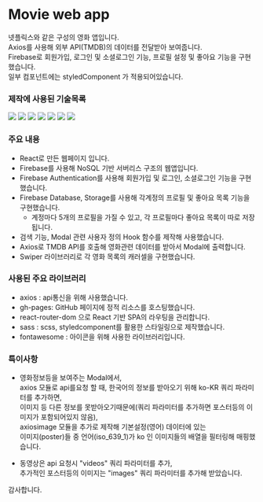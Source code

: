 # Movie web app
넷플릭스와 같은 구성의 영화 앱입니다.<br />
Axios를 사용해 외부 API(TMDB)의 데이터를 전달받아 보여줍니다.<br />
Firebase로 회원가입, 로그인 및 소셜로그인 기능, 프로필 설정 및 좋아요 기능을 구현했습니다.<br />
일부 컴포넌트에는 styledComponent 가 적용되어있습니다.<br />


### 제작에 사용된 기술목록
<a href="/" target="_blank"><img src="https://img.shields.io/badge/Javascript-EEE?style=for-the-badge&logo=javascript&logoColor=F7DF1E"/></a> 
<a href="/" target="_blank"><img src="https://img.shields.io/badge/html5-EEE?style=for-the-badge&logo=html5&logoColor=E34F26"/></a> 
<a href="/" target="_blank"><img src="https://img.shields.io/badge/css3-EEE?style=for-the-badge&logo=css3&logoColor=1572B6"/></a> 
<a href="/" target="_blank"><img src="https://img.shields.io/badge/sass-EEE?style=for-the-badge&logo=sass&logoColor=CC6699"/></a>
<a href="/" target="_blank"><img src="https://img.shields.io/badge/styledcomponents-EEE?style=for-the-badge&logo=styledcomponents&logoColor=F24E1E"/></a> 
<a href="/" target="_blank"><img src="https://img.shields.io/badge/react-EEE?style=for-the-badge&logo=react&logoColor=61DAFB"/></a>
<a href="/" target="_blank"><img src="https://img.shields.io/badge/firebase-EEE?style=for-the-badge&logo=firebase&logoColor=FFCA28"/></a>


### 주요 내용
- React로 만든 웹페이지 입니다.
- Firebase를 사용해 NoSQL 기반 서버리스 구조의 웹앱입니다.
- Firebase Authentication를 사용해 회원가입 및 로그인, 소셜로그인 기능을 구현했습니다.
- Firebase Database, Storage를 사용해 각계정의 프로필 및 좋아요 목록 기능을 구현했습니다.
   - 계정마다 5개의 프로필을 가질 수 있고, 각 프로필마다 좋아요 목록이 따로 저장됩니다.
- 검색 기능, Modal 관련 사용자 정의 Hook 함수를 제작해 사용했습니다.
- Axios로 TMDB API를 호출해 영화관련 데이터를 받아서 Modal에 출력합니다.
- Swiper 라이브러리로 각 영화 목록의 캐러셀을 구현했습니다.


### 사용된 주요 라이브러리
- axios : api통신을 위해 사용했습니다.
- gh-pages: GitHub 페이지에 정적 리소스를 호스팅했습니다.
- react-router-dom 으로 React 기반 SPA의 라우팅을 관리합니다.
- sass : scss, styledcomponent를 활용한 스타일링으로 제작했습니다.
- fontawesome : 아이콘을 위해 사용한 라이브러리입니다.


### 특이사항
- 영화정보등을 보여주는 Modal에서, <br />
  axios 모듈로 api를요청 할 때, 한국어의 정보를 받아오기 위해 ko-KR 쿼리 파라미터를 추가하면, <br />
  이미지 등 다른 정보를 못받아오기때문에(쿼리 파라미터를 추가하면 포스터등의 이미지가 포함되어있지 않음), <br />
  axiosimage 모듈을 추가로 제작해 기본설정(영어) 데이터에 있는 <br />
  이미지(poster)들 중 언어(iso_639_1)가 ko 인 이미지들의 배열을 필터링해 매핑했습니다.

- 동영상은 api 요청시 "videos" 쿼리 파라미터를 추가, <br />
  추가적인 포스터등의 이미지는 "images" 쿼리 파라미터를 추가해 받았습니다.
  
  
감사합니다.
